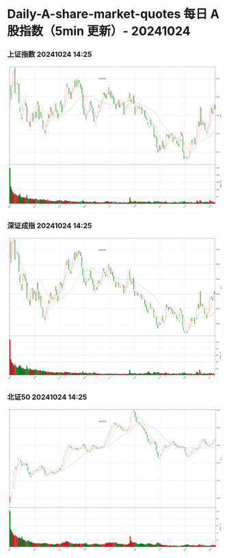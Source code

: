 
# Daily-A-share-market-quotes 每日 A 股指数（5min 更新）- 20241024

### 上证指数 20241024 14:25
![](./fig/2024/10/20241024-sh000001.png)

### 深证成指 20241024 14:25
![](./fig/2024/10/20241024-sz399001.png)

### 北证50 20241024 14:25
![](./fig/2024/10/20241024-bj899050.png)
